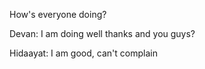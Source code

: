 How's everyone doing?

Devan: I am doing well thanks and you guys?

Hidaayat: I am good, can't complain